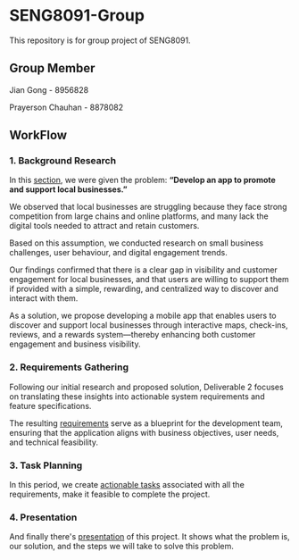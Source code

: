 # SENG8091-Group

This repository is for group project of SENG8091.

## Group Member

Jian Gong - 8956828

Prayerson Chauhan - 8878082

## WorkFlow

### 1. Background Research

In this [section](/background/), we were given the problem: **“Develop an app to promote and support local businesses.”**

We observed that local businesses are struggling because they face strong competition from large chains and online platforms, and many lack the digital tools needed to attract and retain customers.

Based on this assumption, we conducted research on small business challenges, user behaviour, and digital engagement trends.

Our findings confirmed that there is a clear gap in visibility and customer engagement for local businesses, and that users are willing to support them if provided with a simple, rewarding, and centralized way to discover and interact with them.

As a solution, we propose developing a mobile app that enables users to discover and support local businesses through interactive maps, check-ins, reviews, and a rewards system—thereby enhancing both customer engagement and business visibility.

### 2. Requirements Gathering

Following our initial research and proposed solution, Deliverable 2 focuses on translating these insights into actionable system requirements and feature specifications.

The resulting [requirements](/requirements) serve as a blueprint for the development team, ensuring that the application aligns with business objectives, user needs, and technical feasibility.

### 3. Task Planning

In this period, we create [actionable tasks](/actions) associated with all the requirements, make it feasible to complete the project.

### 4. Presentation

And finally there's [presentation](/presentation) of this project. It shows what the problem is, our solution, and the steps we will take to solve this problem.
